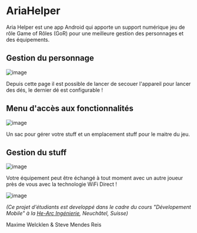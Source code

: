 # AriaHelper
Aria Helper est une app Android qui apporte un support numérique jeu de rôle Game of Rôles (GoR) pour une meilleure gestion des personnages et des équipements.

## Gestion du personnage
![image](https://user-images.githubusercontent.com/6802086/104837179-22225e00-58b3-11eb-997f-426428c4cf8c.png)

Depuis cette page il est possible de lancer de secouer l'appareil pour lancer des dés, le dernier dé est configurable !

## Menu d'accès aux fonctionnalités
![image](https://user-images.githubusercontent.com/6802086/104837159-08811680-58b3-11eb-905c-2a98f4fc9422.png)

Un sac pour gérer votre stuff et un emplacement stuff pour le maitre du jeu.

## Gestion du stuff
![image](https://user-images.githubusercontent.com/6802086/104837133-eab3b180-58b2-11eb-86b4-e8655455fe56.png)

Votre équipement peut être échangé à tout moment avec un autre joueur près de vous avec la technologie WiFi Direct !

![image](https://user-images.githubusercontent.com/6802086/104837345-2438ec80-58b4-11eb-9c0c-ab311dcc20a4.png)

_(Ce projet d'étudiants est developpé dans le cadre du cours "Dévelopement Mobile" à la [He-Arc Ingénierie](http://he-arc.ch), Neuchâtel, Suisse)_

Maxime Welcklen & Steve Mendes Reis
